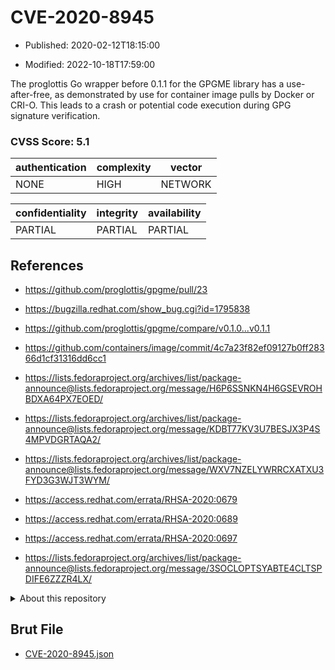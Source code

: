 # CVE-2020-8945

- Published: 2020-02-12T18:15:00

- Modified: 2022-10-18T17:59:00

The proglottis Go wrapper before 0.1.1 for the GPGME library has a use-after-free, as demonstrated by use for container image pulls by Docker or CRI-O. This leads to a crash or potential code execution during GPG signature verification.

### CVSS Score: **5.1**

| authentication | complexity | vector |
| --- | --- | --- |
| NONE | HIGH | NETWORK |

| confidentiality | integrity | availability |
| --- | --- | --- |
| PARTIAL | PARTIAL | PARTIAL |

## References

* https://github.com/proglottis/gpgme/pull/23

* https://bugzilla.redhat.com/show_bug.cgi?id=1795838

* https://github.com/proglottis/gpgme/compare/v0.1.0...v0.1.1

* https://github.com/containers/image/commit/4c7a23f82ef09127b0ff28366d1cf31316dd6cc1

* https://lists.fedoraproject.org/archives/list/package-announce@lists.fedoraproject.org/message/H6P6SSNKN4H6GSEVROHBDXA64PX7EOED/

* https://lists.fedoraproject.org/archives/list/package-announce@lists.fedoraproject.org/message/KDBT77KV3U7BESJX3P4S4MPVDGRTAQA2/

* https://lists.fedoraproject.org/archives/list/package-announce@lists.fedoraproject.org/message/WXV7NZELYWRRCXATXU3FYD3G3WJT3WYM/

* https://access.redhat.com/errata/RHSA-2020:0679

* https://access.redhat.com/errata/RHSA-2020:0689

* https://access.redhat.com/errata/RHSA-2020:0697

* https://lists.fedoraproject.org/archives/list/package-announce@lists.fedoraproject.org/message/3SOCLOPTSYABTE4CLTSPDIFE6ZZZR4LX/

<details>
<summary>About this repository</summary> 

  This repository is part of the project [Live Hack CVE](https://github.com/Live-Hack-CVE). Main website can be found [www.live-hack.org](https://www.live-hack.org) 
  
  Made by [Sn0wAlice](https://github.com/Sn0wAlice) for the people that care about security and need to have a feed of the latest CVEs. Hope you enjoy it, don't forget to star the repo and follow me on [Twitter](https://twitter.com/Sn0wAlice) and [Github](https://github.com/Sn0wAlice). And that is my [personnal website](https://www.alice-snow.me/)

  - [Home Page](https://github.com/Live-Hack-CVE)
  - [Framework](https://github.com/Live-Hack-CVE/cve-framework)
  - [CVE database](https://github.com/Live-Hack-CVE/full_database)
  - [Changelog](https://github.com/Live-Hack-CVE/Changelog)
</details>

## Brut File

* [CVE-2020-8945.json](https://raw.githubusercontent.com/Live-Hack-CVE/full_database/main/cves/2020/CVE-2020-8945.json)

